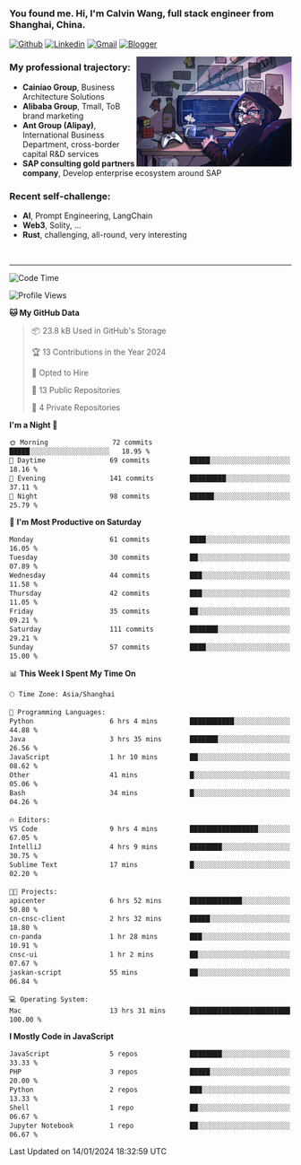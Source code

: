 <!-- Greeting -->
### You found me. Hi, I'm Calvin Wang, full stack engineer from Shanghai, China.

[![Github](https://img.shields.io/badge/-Github-000?style=flat&logo=Github&logoColor=white)](https://github.com/wangjunneil)
[![Linkedin](https://img.shields.io/badge/-LinkedIn-blue?style=flat&logo=Linkedin&logoColor=white)](https://www.linkedin.com/in/wangjunneil/)
[![Gmail](https://img.shields.io/badge/-Gmail-c14438?style=flat&logo=Gmail&logoColor=white)](mailto:wangjunneil@gmail.com)
[![Blogger](https://img.shields.io/badge/-Blogger-gray?style=flat&logo=Blogger&logoColor=white)](https://www.wangjun.dev)

<!--Introduction -->

<img align="right" alt="img" src="https://raw.githubusercontent.com/wangjunneil/wangjunneil/main/imgs/cover_image.png" width="55%" height="auto" />

### My professional trajectory: 
- **Cainiao Group**, Business Architecture Solutions
- **Alibaba Group**, Tmall, ToB brand marketing
- **Ant Group (Alipay)**, International Business Department, cross-border capital R&D services
- **SAP consulting gold partners company**, Develop enterprise ecosystem around SAP
### Recent self-challenge:
- **AI**, Prompt Engineering, LangChain
- **Web3**, Solity, ...
- **Rust**, challenging, all-round, very interesting

<br/>

---
<!-- Your badges -->

<!--START_SECTION:waka-->
![Code Time](http://img.shields.io/badge/Code%20Time-60%20hrs%2031%20mins-blue)

![Profile Views](http://img.shields.io/badge/Profile%20Views-0-blue)

**🐱 My GitHub Data** 

> 📦 23.8 kB Used in GitHub's Storage 
 > 
> 🏆 13 Contributions in the Year 2024
 > 
> 💼 Opted to Hire
 > 
> 📜 13 Public Repositories 
 > 
> 🔑 4 Private Repositories 
 > 
**I'm a Night 🦉** 

```text
🌞 Morning                72 commits          █████░░░░░░░░░░░░░░░░░░░░   18.95 % 
🌆 Daytime                69 commits          █████░░░░░░░░░░░░░░░░░░░░   18.16 % 
🌃 Evening                141 commits         █████████░░░░░░░░░░░░░░░░   37.11 % 
🌙 Night                  98 commits          ██████░░░░░░░░░░░░░░░░░░░   25.79 % 
```
📅 **I'm Most Productive on Saturday** 

```text
Monday                   61 commits          ████░░░░░░░░░░░░░░░░░░░░░   16.05 % 
Tuesday                  30 commits          ██░░░░░░░░░░░░░░░░░░░░░░░   07.89 % 
Wednesday                44 commits          ███░░░░░░░░░░░░░░░░░░░░░░   11.58 % 
Thursday                 42 commits          ███░░░░░░░░░░░░░░░░░░░░░░   11.05 % 
Friday                   35 commits          ██░░░░░░░░░░░░░░░░░░░░░░░   09.21 % 
Saturday                 111 commits         ███████░░░░░░░░░░░░░░░░░░   29.21 % 
Sunday                   57 commits          ████░░░░░░░░░░░░░░░░░░░░░   15.00 % 
```


📊 **This Week I Spent My Time On** 

```text
🕑︎ Time Zone: Asia/Shanghai

💬 Programming Languages: 
Python                   6 hrs 4 mins        ███████████░░░░░░░░░░░░░░   44.88 % 
Java                     3 hrs 35 mins       ███████░░░░░░░░░░░░░░░░░░   26.56 % 
JavaScript               1 hr 10 mins        ██░░░░░░░░░░░░░░░░░░░░░░░   08.62 % 
Other                    41 mins             █░░░░░░░░░░░░░░░░░░░░░░░░   05.06 % 
Bash                     34 mins             █░░░░░░░░░░░░░░░░░░░░░░░░   04.26 % 

🔥 Editors: 
VS Code                  9 hrs 4 mins        █████████████████░░░░░░░░   67.05 % 
IntelliJ                 4 hrs 9 mins        ████████░░░░░░░░░░░░░░░░░   30.75 % 
Sublime Text             17 mins             █░░░░░░░░░░░░░░░░░░░░░░░░   02.20 % 

🐱‍💻 Projects: 
apicenter                6 hrs 52 mins       █████████████░░░░░░░░░░░░   50.80 % 
cn-cnsc-client           2 hrs 32 mins       █████░░░░░░░░░░░░░░░░░░░░   18.80 % 
cn-panda                 1 hr 28 mins        ███░░░░░░░░░░░░░░░░░░░░░░   10.91 % 
cnsc-ui                  1 hr 2 mins         ██░░░░░░░░░░░░░░░░░░░░░░░   07.67 % 
jaskan-script            55 mins             ██░░░░░░░░░░░░░░░░░░░░░░░   06.84 % 

💻 Operating System: 
Mac                      13 hrs 31 mins      █████████████████████████   100.00 % 
```

**I Mostly Code in JavaScript** 

```text
JavaScript               5 repos             ████████░░░░░░░░░░░░░░░░░   33.33 % 
PHP                      3 repos             █████░░░░░░░░░░░░░░░░░░░░   20.00 % 
Python                   2 repos             ███░░░░░░░░░░░░░░░░░░░░░░   13.33 % 
Shell                    1 repo              ██░░░░░░░░░░░░░░░░░░░░░░░   06.67 % 
Jupyter Notebook         1 repo              ██░░░░░░░░░░░░░░░░░░░░░░░   06.67 % 
```




 Last Updated on 14/01/2024 18:32:59 UTC
<!--END_SECTION:waka-->
